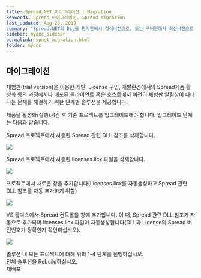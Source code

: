 ```yaml
---
title: Spread.NET 마이그레이션 | Migration
keywords: Spread 마이그레이션, Spread migration
last_updated: Aug 26, 2019
summary: "Spread.NET의 DLL을 평가판에서 정식버전으로, 또는 구버전에서 최신버전으로 마이그리이션 하는 방법을 설명합니다."
sidebar: mydoc_sidebar
permalink: spnet_migration.html
folder: mydoc
---
```


## 마이그레이션

체험판(trial version)을 이용한 개발, License 구입, 개발환경에서의 Spread제품 활성화 등의 과정에서나 배포된 클라이언트 혹은 호스트에서 여전히 체험판 알림창이 나타나는 문제를 해결하기 위한 단계별 솔루션을 제공합니다.

제품을 활성화(실행)시킨 후 기존 프로젝트를 업그레이드해야 합니다. 업그레이드 단계는 다음과 같습니다.

Spread 프로젝트에서 사용된 Spread 관련 DLL 참조를 삭제합니다.

![](https://www.grapecity.co.kr/images/metalsmith/training/spread/winform/migration/tc_winforms1-5-1.png)

Spread 프로젝트에서 사용된 licenses.licx 파일을 삭제합니다.

![](https://www.grapecity.co.kr/images/metalsmith/training/spread/winform/migration/tc_winforms1-5-2.png)

프로젝트에서 새로운 창을 추가합니다(Licenses.licx를 자동생성하고 Spread 관련 DLL 참조를 자동 추가하기 위함)

![](https://www.grapecity.co.kr/images/metalsmith/training/spread/winform/migration/tc_winforms1-5-3.png)

VS 툴박스에서 Spread 컨트롤을 창에 추가합니다. 이 때, Spread 관련 DLL 참조가 자동으로 추가되며 licenses.licx 파일이 자동생성됩니다(DLL과 License의 Spread 버전번호가 정확한지 확인하십시오).

![](https://www.grapecity.co.kr/images/metalsmith/training/spread/winform/migration/tc_winforms1-5-4.png)

솔루션 내 모든 프로젝트에 대해 위의 1-4 단계를 진행하십시오.  
전체 솔루션을 Rebuild하십시오.  
재배포
